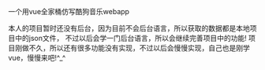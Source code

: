 一个用vue全家桶仿写酷狗音乐webapp


本人的项目暂时还没有后台，因为目前不会后台语言，所以获取的数据都是本地项目中的json文件，
不过以后会学一门后台语言，所以会继续完善项目中的功能!
项目刚做不久，所以还有很多功能没有实现，不过以后会慢慢实现，自己也是刚学vue，慢慢来吧!^_^


